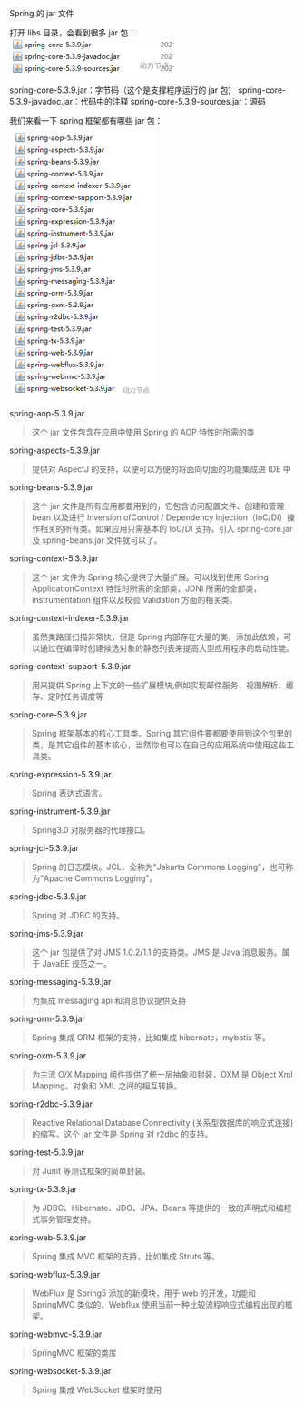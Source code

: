 Spring 的 jar 文件

打开 libs 目录，会看到很多 jar 包：
<img src="./img/image-05.png">

spring-core-5.3.9.jar：字节码（这个是支撑程序运行的 jar 包）
spring-core-5.3.9-javadoc.jar：代码中的注释
spring-core-5.3.9-sources.jar：源码

我们来看一下 spring 框架都有哪些 jar 包：
<img src="./img/image-06.png">

spring-aop-5.3.9.jar

> 这个 jar 文件包含在应用中使用 Spring 的 AOP 特性时所需的类

spring-aspects-5.3.9.jar

> 提供对 AspectJ 的支持，以便可以方便的将面向切面的功能集成进 IDE 中

spring-beans-5.3.9.jar

> 这个 jar 文件是所有应用都要用到的，它包含访问配置文件、创建和管理 bean 以及进行 Inversion ofControl / Dependency Injection（IoC/DI）操作相关的所有类。如果应用只需基本的 IoC/DI 支持，引入 spring-core.jar 及 spring-beans.jar 文件就可以了。

spring-context-5.3.9.jar

> 这个 jar 文件为 Spring 核心提供了大量扩展。可以找到使用 Spring ApplicationContext 特性时所需的全部类，JDNI 所需的全部类，instrumentation 组件以及校验 Validation 方面的相关类。

spring-context-indexer-5.3.9.jar

> 虽然类路径扫描非常快，但是 Spring 内部存在大量的类，添加此依赖，可以通过在编译时创建候选对象的静态列表来提高大型应用程序的启动性能。

spring-context-support-5.3.9.jar

> 用来提供 Spring 上下文的一些扩展模块,例如实现邮件服务、视图解析、缓存、定时任务调度等

spring-core-5.3.9.jar

> Spring 框架基本的核心工具类。Spring 其它组件要都要使用到这个包里的类，是其它组件的基本核心，当然你也可以在自己的应用系统中使用这些工具类。

spring-expression-5.3.9.jar

> Spring 表达式语言。

spring-instrument-5.3.9.jar

> Spring3.0 对服务器的代理接口。

spring-jcl-5.3.9.jar

> Spring 的日志模块。JCL，全称为"Jakarta Commons Logging"，也可称为"Apache Commons Logging"。

spring-jdbc-5.3.9.jar

> Spring 对 JDBC 的支持。

spring-jms-5.3.9.jar

> 这个 jar 包提供了对 JMS 1.0.2/1.1 的支持类。JMS 是 Java 消息服务。属于 JavaEE 规范之一。

spring-messaging-5.3.9.jar

> 为集成 messaging api 和消息协议提供支持

spring-orm-5.3.9.jar

> Spring 集成 ORM 框架的支持，比如集成 hibernate，mybatis 等。

spring-oxm-5.3.9.jar

> 为主流 O/X Mapping 组件提供了统一层抽象和封装，OXM 是 Object Xml Mapping。对象和 XML 之间的相互转换。

spring-r2dbc-5.3.9.jar

> Reactive Relational Database Connectivity (关系型数据库的响应式连接) 的缩写。这个 jar 文件是 Spring 对 r2dbc 的支持。

spring-test-5.3.9.jar

> 对 Junit 等测试框架的简单封装。

spring-tx-5.3.9.jar

> 为 JDBC、Hibernate、JDO、JPA、Beans 等提供的一致的声明式和编程式事务管理支持。

spring-web-5.3.9.jar

> Spring 集成 MVC 框架的支持，比如集成 Struts 等。

spring-webflux-5.3.9.jar

> WebFlux 是 Spring5 添加的新模块，用于 web 的开发，功能和 SpringMVC 类似的，Webflux 使用当前一种比较流程响应式编程出现的框架。

spring-webmvc-5.3.9.jar

> SpringMVC 框架的类库

spring-websocket-5.3.9.jar

> Spring 集成 WebSocket 框架时使用

